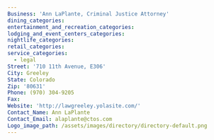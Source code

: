 ```yaml
---
Business: 'Ann LaPlante, Criminal Justice Attorney'
dining_categories:
entertainment_and_recreation_categories:
lodging_and_event_centers_categories:
nightlife_categories:
retail_categories:
service_categories:
  - legal
Street: '710 11th Avenue, E306'
City: Greeley
State: Colorado
Zip: '80631'
Phone: (970) 304-9205
Fax:
Website: 'http://lawgreeley.yolasite.com/'
Contact_Name: Ann LaPlante
Contact_Email: alaplante@ctos.com
Logo_image_path: /assets/images/directory/directory-default.png
---
```



